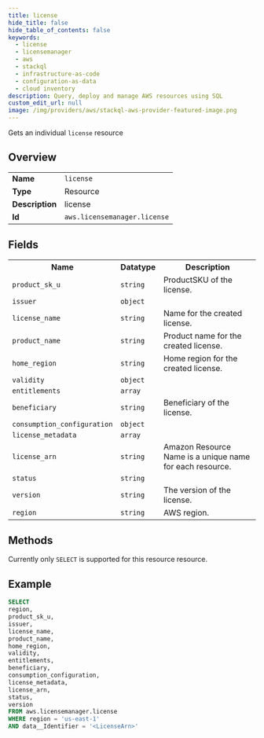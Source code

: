 ```yaml
---
title: license
hide_title: false
hide_table_of_contents: false
keywords:
  - license
  - licensemanager
  - aws
  - stackql
  - infrastructure-as-code
  - configuration-as-data
  - cloud inventory
description: Query, deploy and manage AWS resources using SQL
custom_edit_url: null
image: /img/providers/aws/stackql-aws-provider-featured-image.png
---
```

Gets an individual <code>license</code> resource

## Overview
<table><tbody>
<tr><td><b>Name</b></td><td><code>license</code></td></tr>
<tr><td><b>Type</b></td><td>Resource</td></tr>
<tr><td><b>Description</b></td><td>license</td></tr>
<tr><td><b>Id</b></td><td><code>aws.licensemanager.license</code></td></tr>
</tbody></table>

## Fields
<table><tbody>
<tr><th>Name</th><th>Datatype</th><th>Description</th></tr>
<tr><td><code>product_sk_u</code></td><td><code>string</code></td><td>ProductSKU of the license.</td></tr>
<tr><td><code>issuer</code></td><td><code>object</code></td><td></td></tr>
<tr><td><code>license_name</code></td><td><code>string</code></td><td>Name for the created license.</td></tr>
<tr><td><code>product_name</code></td><td><code>string</code></td><td>Product name for the created license.</td></tr>
<tr><td><code>home_region</code></td><td><code>string</code></td><td>Home region for the created license.</td></tr>
<tr><td><code>validity</code></td><td><code>object</code></td><td></td></tr>
<tr><td><code>entitlements</code></td><td><code>array</code></td><td></td></tr>
<tr><td><code>beneficiary</code></td><td><code>string</code></td><td>Beneficiary of the license.</td></tr>
<tr><td><code>consumption_configuration</code></td><td><code>object</code></td><td></td></tr>
<tr><td><code>license_metadata</code></td><td><code>array</code></td><td></td></tr>
<tr><td><code>license_arn</code></td><td><code>string</code></td><td>Amazon Resource Name is a unique name for each resource.</td></tr>
<tr><td><code>status</code></td><td><code>string</code></td><td></td></tr>
<tr><td><code>version</code></td><td><code>string</code></td><td>The version of the license.</td></tr>
<tr><td><code>region</code></td><td><code>string</code></td><td>AWS region.</td></tr>

</tbody></table>

## Methods
Currently only <code>SELECT</code> is supported for this resource resource.

## Example
```sql
SELECT
region,
product_sk_u,
issuer,
license_name,
product_name,
home_region,
validity,
entitlements,
beneficiary,
consumption_configuration,
license_metadata,
license_arn,
status,
version
FROM aws.licensemanager.license
WHERE region = 'us-east-1'
AND data__Identifier = '<LicenseArn>'
```
